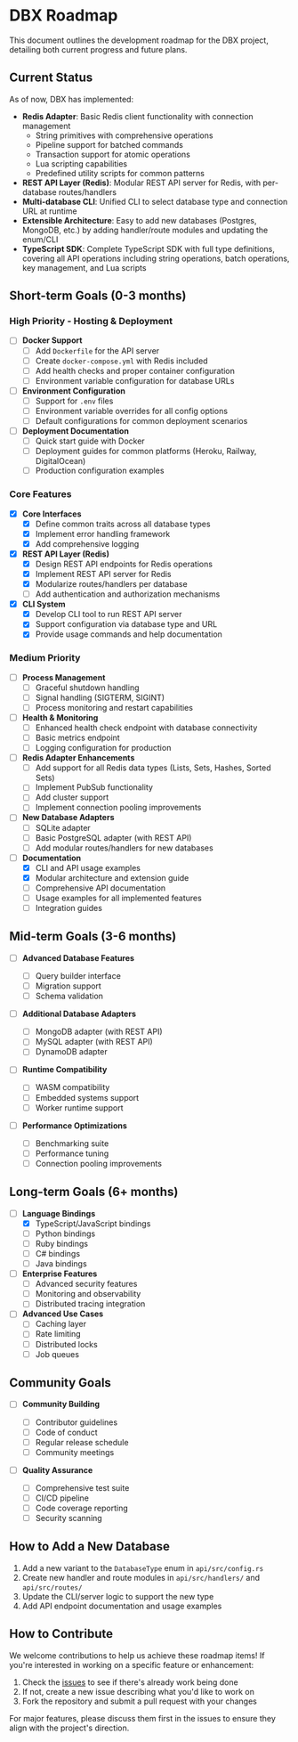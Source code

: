 # DBX Roadmap

This document outlines the development roadmap for the DBX project, detailing both current progress and future plans.

## Current Status

As of now, DBX has implemented:

- **Redis Adapter**: Basic Redis client functionality with connection management
  - String primitives with comprehensive operations
  - Pipeline support for batched commands
  - Transaction support for atomic operations
  - Lua scripting capabilities
  - Predefined utility scripts for common patterns
- **REST API Layer (Redis)**: Modular REST API server for Redis, with per-database routes/handlers
- **Multi-database CLI**: Unified CLI to select database type and connection URL at runtime
- **Extensible Architecture**: Easy to add new databases (Postgres, MongoDB, etc.) by adding handler/route modules and updating the enum/CLI
- **TypeScript SDK**: Complete TypeScript SDK with full type definitions, covering all API operations including string operations, batch operations, key management, and Lua scripts

## Short-term Goals (0-3 months)

### High Priority - Hosting & Deployment

- [ ] **Docker Support**
  - [ ] Add `Dockerfile` for the API server
  - [ ] Create `docker-compose.yml` with Redis included
  - [ ] Add health checks and proper container configuration
  - [ ] Environment variable configuration for database URLs
- [ ] **Environment Configuration**
  - [ ] Support for `.env` files
  - [ ] Environment variable overrides for all config options
  - [ ] Default configurations for common deployment scenarios
- [ ] **Deployment Documentation**
  - [ ] Quick start guide with Docker
  - [ ] Deployment guides for common platforms (Heroku, Railway, DigitalOcean)
  - [ ] Production configuration examples

### Core Features

- [x] **Core Interfaces**
  - [x] Define common traits across all database types
  - [x] Implement error handling framework
  - [x] Add comprehensive logging
- [x] **REST API Layer (Redis)**
  - [x] Design REST API endpoints for Redis operations
  - [x] Implement REST API server for Redis
  - [x] Modularize routes/handlers per database
  - [ ] Add authentication and authorization mechanisms
- [x] **CLI System**
  - [x] Develop CLI tool to run REST API server
  - [x] Support configuration via database type and URL
  - [x] Provide usage commands and help documentation

### Medium Priority

- [ ] **Process Management**
  - [ ] Graceful shutdown handling
  - [ ] Signal handling (SIGTERM, SIGINT)
  - [ ] Process monitoring and restart capabilities
- [ ] **Health & Monitoring**
  - [ ] Enhanced health check endpoint with database connectivity
  - [ ] Basic metrics endpoint
  - [ ] Logging configuration for production
- [ ] **Redis Adapter Enhancements**
  - [ ] Add support for all Redis data types (Lists, Sets, Hashes, Sorted Sets)
  - [ ] Implement PubSub functionality
  - [ ] Add cluster support
  - [ ] Implement connection pooling improvements
- [ ] **New Database Adapters**
  - [ ] SQLite adapter
  - [ ] Basic PostgreSQL adapter (with REST API)
  - [ ] Add modular routes/handlers for new databases
- [ ] **Documentation**
  - [x] CLI and API usage examples
  - [x] Modular architecture and extension guide
  - [ ] Comprehensive API documentation
  - [ ] Usage examples for all implemented features
  - [ ] Integration guides

## Mid-term Goals (3-6 months)

- [ ] **Advanced Database Features**
  - [ ] Query builder interface
  - [ ] Migration support
  - [ ] Schema validation
- [ ] **Additional Database Adapters**
  - [ ] MongoDB adapter (with REST API)
  - [ ] MySQL adapter (with REST API)
  - [ ] DynamoDB adapter
- [ ] **Runtime Compatibility**

  - [ ] WASM compatibility
  - [ ] Embedded systems support
  - [ ] Worker runtime support

- [ ] **Performance Optimizations**
  - [ ] Benchmarking suite
  - [ ] Performance tuning
  - [ ] Connection pooling improvements

## Long-term Goals (6+ months)

- [ ] **Language Bindings**
  - [x] TypeScript/JavaScript bindings
  - [ ] Python bindings
  - [ ] Ruby bindings
  - [ ] C# bindings
  - [ ] Java bindings
- [ ] **Enterprise Features**
  - [ ] Advanced security features
  - [ ] Monitoring and observability
  - [ ] Distributed tracing integration
- [ ] **Advanced Use Cases**
  - [ ] Caching layer
  - [ ] Rate limiting
  - [ ] Distributed locks
  - [ ] Job queues

## Community Goals

- [ ] **Community Building**

  - [ ] Contributor guidelines
  - [ ] Code of conduct
  - [ ] Regular release schedule
  - [ ] Community meetings

- [ ] **Quality Assurance**
  - [ ] Comprehensive test suite
  - [ ] CI/CD pipeline
  - [ ] Code coverage reporting
  - [ ] Security scanning

## How to Add a New Database

1. Add a new variant to the `DatabaseType` enum in `api/src/config.rs`
2. Create new handler and route modules in `api/src/handlers/` and `api/src/routes/`
3. Update the CLI/server logic to support the new type
4. Add API endpoint documentation and usage examples

## How to Contribute

We welcome contributions to help us achieve these roadmap items! If you're interested in working on a specific feature or enhancement:

1. Check the [issues](https://github.com/effortlesslabs/dbx/issues) to see if there's already work being done
2. If not, create a new issue describing what you'd like to work on
3. Fork the repository and submit a pull request with your changes

For major features, please discuss them first in the issues to ensure they align with the project's direction.
